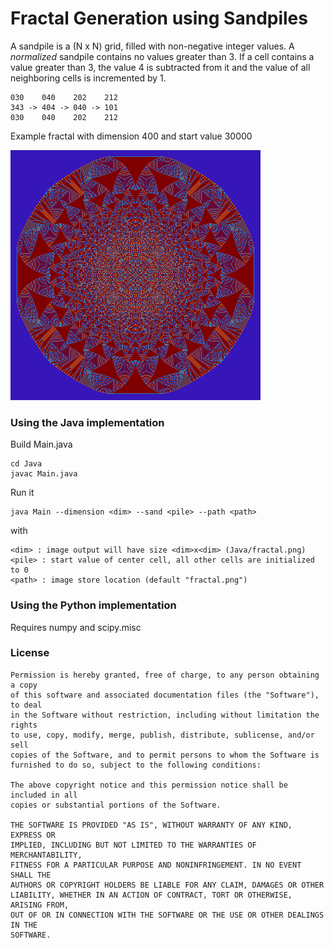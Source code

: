 # Fractal Generation using Sandpiles

A sandpile is a (N x N) grid, filled with non-negative integer values. 
A *normalized* sandpile contains no values greater than 3. If a cell contains a value greater than 3, the value 4 is subtracted from it and the value of all neighboring cells is incremented by 1.

```
030    040    202    212
343 -> 404 -> 040 -> 101
030    040    202    212
```
Example fractal with dimension 400 and start value 30000

![example fractal with dimension 400 and start value 30000](fractal.png)

### Using the Java implementation
Build Main.java
```
cd Java
javac Main.java
```
Run it
```
java Main --dimension <dim> --sand <pile> --path <path>
```
with
```
<dim> : image output will have size <dim>x<dim> (Java/fractal.png)
<pile> : start value of center cell, all other cells are initialized to 0
<path> : image store location (default "fractal.png")
```

### Using the Python implementation
Requires numpy and scipy.misc

### License
```
Permission is hereby granted, free of charge, to any person obtaining a copy
of this software and associated documentation files (the "Software"), to deal
in the Software without restriction, including without limitation the rights
to use, copy, modify, merge, publish, distribute, sublicense, and/or sell
copies of the Software, and to permit persons to whom the Software is
furnished to do so, subject to the following conditions:

The above copyright notice and this permission notice shall be included in all
copies or substantial portions of the Software.

THE SOFTWARE IS PROVIDED "AS IS", WITHOUT WARRANTY OF ANY KIND, EXPRESS OR
IMPLIED, INCLUDING BUT NOT LIMITED TO THE WARRANTIES OF MERCHANTABILITY,
FITNESS FOR A PARTICULAR PURPOSE AND NONINFRINGEMENT. IN NO EVENT SHALL THE
AUTHORS OR COPYRIGHT HOLDERS BE LIABLE FOR ANY CLAIM, DAMAGES OR OTHER
LIABILITY, WHETHER IN AN ACTION OF CONTRACT, TORT OR OTHERWISE, ARISING FROM,
OUT OF OR IN CONNECTION WITH THE SOFTWARE OR THE USE OR OTHER DEALINGS IN THE
SOFTWARE.
```
